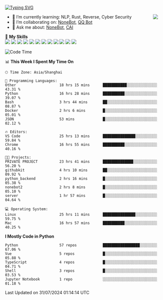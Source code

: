 [![Typing SVG](https://readme-typing-svg.herokuapp.com?size=25&duration=2500&color=8C43EA&vCenter=true&width=200&height=40&lines=Hi+there+%F0%9F%91%8B%F0%9F%8F%BB;I'm+yanyongyu)](https://git.io/typing-svg)

<a href="#">
  <img align="right" src="https://github-readme-stats.vercel.app/api?username=yanyongyu&count_private=true&show_icons=true&bg_color=15,f2f7fd,E0EAFC" />
</a>

- 🌱 I’m currently learning: NLP, Rust, Reverse, Cyber Security
- 👯 I’m collaborating on: [NoneBot](https://github.com/nonebot), [QQ Bot](https://github.com/Mrs4s/go-cqhttp)
- 💬 Ask me about: [NoneBot](https://github.com/nonebot), [CAI](https://github.com/cscs181/CAI)

🌟 **My Skills**  
![](https://img.shields.io/badge/-Python-3e74a2?style=flat-square&logo=Python&logoColor=fff)
![](https://img.shields.io/badge/-TypeScript-3178C6?style=flat-square&logo=TypeScript&logoColor=fff)
![](https://img.shields.io/badge/-Vue-4fc08d?style=flat-square&logo=Vue.js&logoColor=fff)
![](https://img.shields.io/badge/-React-2d98ce?style=flat-square&logo=React&logoColor=fff)
![](https://img.shields.io/badge/-FastAPI-009688?style=flat-square&logo=FastAPI&logoColor=fff)
![](https://img.shields.io/badge/-Linux-000000?style=flat-square&logo=Linux&logoColor=fff)
![](https://img.shields.io/badge/-Docker-2496ED?style=flat-square&logo=Docker&logoColor=fff)
![](https://img.shields.io/badge/-Kubernetes-326CE5?style=flat-square&logo=Kubernetes&logoColor=fff)
![](https://img.shields.io/badge/-GitHub%20Actions-2088FF?style=flat-square&logo=GitHubActions&logoColor=fff)
![](https://img.shields.io/badge/-PostgreSQL-4169E1?style=flat-square&logo=PostgreSQL&logoColor=fff)
![](https://img.shields.io/badge/-Redis-DC382D?style=flat-square&logo=Redis&logoColor=fff)
![](https://img.shields.io/badge/-MongoDB-47A248?style=flat-square&logo=MongoDB&logoColor=fff)

<!--START_SECTION:waka-->
![Code Time](http://img.shields.io/badge/Code%20Time-6%2C461%20hrs%2022%20mins-blue)

📊 **This Week I Spent My Time On** 

```text
🕑︎ Time Zone: Asia/Shanghai

💬 Programming Languages: 
Other                    18 hrs 15 mins      ███████████░░░░░░░░░░░░░░   43.31 % 
Python                   16 hrs 28 mins      ██████████░░░░░░░░░░░░░░░   39.07 % 
Bash                     3 hrs 44 mins       ██░░░░░░░░░░░░░░░░░░░░░░░   08.87 % 
Docker                   2 hrs 6 mins        █░░░░░░░░░░░░░░░░░░░░░░░░   05.01 % 
JSON                     53 mins             █░░░░░░░░░░░░░░░░░░░░░░░░   02.12 % 

🔥 Editors: 
VS Code                  25 hrs 13 mins      ███████████████░░░░░░░░░░   59.84 % 
Chrome                   16 hrs 55 mins      ██████████░░░░░░░░░░░░░░░   40.16 % 

🐱‍💻 Projects: 
PRIVATE PROJECT          23 hrs 41 mins      ██████████████░░░░░░░░░░░   56.20 % 
githubkit                4 hrs 10 mins       ██░░░░░░░░░░░░░░░░░░░░░░░   09.92 % 
python_backend           2 hrs 16 mins       █░░░░░░░░░░░░░░░░░░░░░░░░   05.38 % 
nonebot2                 2 hrs 8 mins        █░░░░░░░░░░░░░░░░░░░░░░░░   05.10 % 
server                   1 hr 57 mins        █░░░░░░░░░░░░░░░░░░░░░░░░   04.64 % 

💻 Operating System: 
Linux                    25 hrs 11 mins      ███████████████░░░░░░░░░░   59.75 % 
Mac                      16 hrs 57 mins      ██████████░░░░░░░░░░░░░░░   40.25 % 
```

**I Mostly Code in Python** 

```text
Python                   57 repos            █████████████████░░░░░░░░   67.06 % 
Vue                      5 repos             █░░░░░░░░░░░░░░░░░░░░░░░░   05.88 % 
TypeScript               4 repos             █░░░░░░░░░░░░░░░░░░░░░░░░   04.71 % 
Shell                    3 repos             █░░░░░░░░░░░░░░░░░░░░░░░░   03.53 % 
Jupyter Notebook         1 repo              ░░░░░░░░░░░░░░░░░░░░░░░░░   01.18 % 
```




 Last Updated on 31/07/2024 01:14:14 UTC
<!--END_SECTION:waka-->
